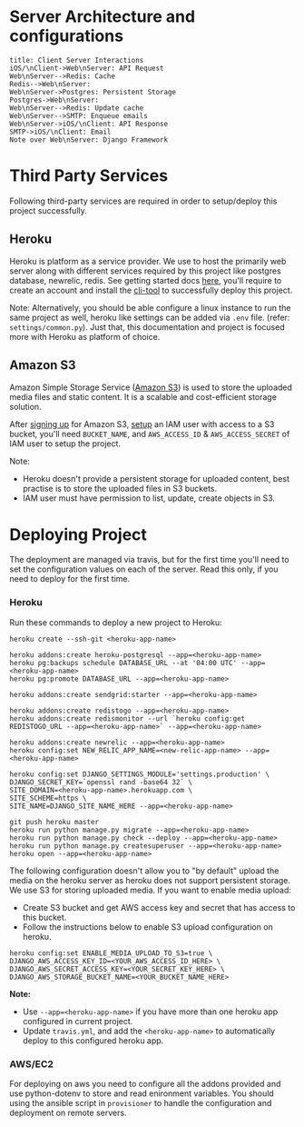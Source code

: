 # Server Architecture and configurations

```sequence
title: Client Server Interactions
iOS/\nClient->Web\nServer: API Request
Web\nServer-->Redis: Cache
Redis-->Web\nServer: 
Web\nServer->Postgres: Persistent Storage
Postgres->Web\nServer: 
Web\nServer-->Redis: Update cache
Web\nServer-->SMTP: Enqueue emails
Web\nServer->iOS/\nClient: API Response
SMTP->iOS/\nClient: Email
Note over Web\nServer: Django Framework
```

# Third Party Services

Following third-party services are required in order to setup/deploy this project successfully.

## Heroku

Heroku is platform as a service provider. We use to host the primarily web server along with different services required by this project like postgres database, newrelic, redis. See getting started docs [here][heroku-docs], you'll require to create an account and install the [cli-tool][heroku-cli] to successfully deploy this project.

[heroku-docs]: https://devcenter.heroku.com/
[heroku-cli]: https://devcenter.heroku.com/articles/heroku-command

Note: Alternatively, you should be able configure a linux instance to run the same project as well, heroku like settings can be added via `.env` file. (refer: `settings/common.py`). Just that, this documentation and project is focused more with Heroku as platform of choice.

## Amazon S3

Amazon Simple Storage Service ([Amazon S3]) is used to store the uploaded media files and static content. It is a scalable and cost-efficient storage solution. 

After [signing up][s3-signup] for Amazon S3, [setup][s3-iam-setup] an IAM user with access to a S3 bucket, you'll need `BUCKET_NAME`, and `AWS_ACCESS_ID` & `AWS_ACCESS_SECRET` of IAM user to setup the project.

[Amazon S3]: http://aws.amazon.com/s3/
[s3-signup]: http://docs.aws.amazon.com/AmazonS3/latest/gsg/SigningUpforS3.html
[s3-iam-setup]: https://rbgeek.wordpress.com/2014/07/18/amazon-iam-user-creation-for-single-s3-bucket-access/

Note: 
- Heroku doesn't provide a persistent storage for uploaded content, best practise is to store the uploaded files in S3 buckets.
- IAM user must have permission to list, update, create objects in S3.

# Deploying Project

The deployment are managed via travis, but for the first time you'll need to set the configuration values on each of the server. Read this only, if you need to deploy for the first time.

### Heroku

Run these commands to deploy a new project to Heroku:

```
heroku create --ssh-git <heroku-app-name>

heroku addons:create heroku-postgresql --app=<heroku-app-name>
heroku pg:backups schedule DATABASE_URL --at '04:00 UTC' --app=<heroku-app-name>
heroku pg:promote DATABASE_URL --app=<heroku-app-name>

heroku addons:create sendgrid:starter --app=<heroku-app-name>

heroku addons:create redistogo --app=<heroku-app-name>
heroku addons:create redismonitor --url `heroku config:get REDISTOGO_URL --app=<heroku-app-name>` --app=<heroku-app-name>

heroku addons:create newrelic --app=<heroku-app-name>
heroku config:set NEW_RELIC_APP_NAME=<new-relic-app-name> --app=<heroku-app-name>

heroku config:set DJANGO_SETTINGS_MODULE='settings.production' \
DJANGO_SECRET_KEY=`openssl rand -base64 32` \
SITE_DOMAIN=<heroku-app-name>.herokuapp.com \
SITE_SCHEME=https \
SITE_NAME=DJANGO_SITE_NAME_HERE --app=<heroku-app-name>

git push heroku master
heroku run python manage.py migrate --app=<heroku-app-name>
heroku run python manage.py check --deploy --app=<heroku-app-name>
heroku run python manage.py createsuperuser --app=<heroku-app-name>
heroku open --app=<heroku-app-name>
```

The following configuration doesn't allow you to "by default" upload the media on the heroku server as heroku does
not support persistent storage. We use S3 for storing uploaded media. If you want to enable media upload:

- Create S3 bucket and get AWS access key and secret that has access to this bucket.
- Follow the instructions below to enable S3 upload configuration on heroku.

```
heroku config:set ENABLE_MEDIA_UPLOAD_TO_S3=true \
DJANGO_AWS_ACCESS_KEY_ID=<YOUR_AWS_ACCESS_ID_HERE> \
DJANGO_AWS_SECRET_ACCESS_KEY=<YOUR_SECRET_KEY_HERE> \
DJANGO_AWS_STORAGE_BUCKET_NAME=<YOUR_BUCKET_NAME_HERE>
```


**Note:**
- Use `--app=<heroku-app-name>` if you have more than one heroku app configured in current project.
- Update `travis.yml`, and add the `<heroku-app-name>` to automatically deploy to this configured heroku app.

### AWS/EC2

For deploying on aws you need to configure all the addons provided and use python-dotenv to store and read enironment variables. You should using the ansible script in `provisioner` to handle the configuration and deployment on remote servers.

